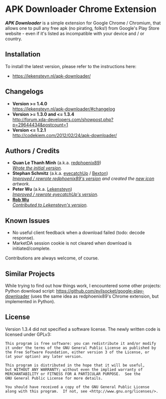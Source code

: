 APK Downloader Chrome Extension
===============================

**_APK Downloader_** is a simple extension for Google Chrome / Chromium, that allows one to pull any free apk (no pirating, folks!) from Google's Play Store website - even if it's listed as incompatible with your device and / or country.


Installation
------------

To install the latest version, please refer to the instructions here:  

  - <https://lekensteyn.nl/apk-downloader/>


Changelogs
----------

  - **Version >= 1.4.0**  
    <https://lekensteyn.nl/apk-downloader/#changelog>
  - **Version >= 1.3.0 and <= 1.3.4**  
    <http://forum.xda-developers.com/showpost.php?p=29644434&postcount=1>
  - **Version <= 1.2.1**  
    <http://codekiem.com/2012/02/24/apk-downloader/>


Authors / Credits
-----------------

  - **Quan Le Thanh Minh** (a.k.a. [redphoenix89])  
    _[Wrote the initial version]._
  - **Stephan Schmitz** (a.k.a. [eyecatchUp] / [Bexton])  
    _[Improved / rewrote redphoenix89's version] and created the [new icon] artwork._
  - **Peter Wu** (a.k.a. [Lekensteyn])  
    _[Improved / rewrote eyecatchUp's version]._  
  - **[Rob Wu]**  
    _[Contributed to Lekensteyn's version]._ 


Known Issues
------------

  - No useful client feedback when a download failed (todo: decode response).
  - MarketDA session cookie is not cleared when download is initiated/complete.


Contributions are always welcome, of course.


Similar Projects
----------------

While trying to find out how things work, I encountered some other projects:
Python download script: <https://github.com/evilsocket/google-play-downloader>
(uses the same idea as redphoenix89's Chrome extension, but implemented in
Python).


License
-------

Version 1.3.4 did not specified a software license. The newly written
code is licensed under GPLv3:

    This program is free software: you can redistribute it and/or modify
    it under the terms of the GNU General Public License as published by
    the Free Software Foundation, either version 3 of the License, or
    (at your option) any later version.

    This program is distributed in the hope that it will be useful,
    but WITHOUT ANY WARRANTY; without even the implied warranty of
    MERCHANTABILITY or FITNESS FOR A PARTICULAR PURPOSE.  See the
    GNU General Public License for more details.

    You should have received a copy of the GNU General Public License
    along with this program.  If not, see <http://www.gnu.org/licenses/>.


[redphoenix89]:http://codekiem.com/  
[eyecatchUp]:http://eyecatchup.github.io/  
[Bexton]:http://forum.xda-developers.com/member.php?u=4273402  
[Lekensteyn]:http://lekensteyn.nl/  
[Rob Wu]:http://robwu.nl/  
[Wrote the initial version]:https://web.archive.org/web/20120813111556/http://codekiem.com//2012/02/24/apk-downloader/  
[Improved / rewrote redphoenix89's version]:https://github.com/eyecatchup/android-play-store-apk-downloader-crx/compare/releases/v1.2.1...releases/v1.3.4  
[new icon]:https://github.com/eyecatchup/android-play-store-apk-downloader-crx/commit/c3985ac757dcb6c10bf053590401f824490e96a5  
[Improved / rewrote eyecatchUp's version]:https://github.com/Lekensteyn/apk-downloader/compare/9fde08136645063eb66c79ef990a11c33e40e56a...master  
[Contributed to Lekensteyn's version]:https://github.com/Lekensteyn/apk-downloader/commits?author=Rob--W  
